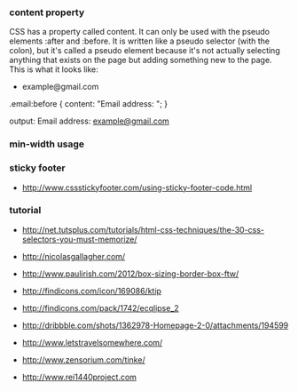 ### content property

CSS has a property called content. It can only be used with the pseudo
elements :after and :before. It is written like a pseudo selector (with the
colon), but it's called a pseudo element because it's not actually selecting
anything that exists on the page but adding something new to the page. This is
what it looks like:

  <ul>
  <li class="email">example@gmail.com</li>
  </ul>

  .email:before { content: "Email address: "; }

  output: Email address: example@gmail.com

### min-width usage

### sticky footer

* http://www.cssstickyfooter.com/using-sticky-footer-code.html

### tutorial

* http://net.tutsplus.com/tutorials/html-css-techniques/the-30-css-selectors-you-must-memorize/

* http://nicolasgallagher.com/

* http://www.paulirish.com/2012/box-sizing-border-box-ftw/

* http://findicons.com/icon/169086/ktip

* http://findicons.com/pack/1742/ecqlipse_2

* http://dribbble.com/shots/1362978-Homepage-2-0/attachments/194599

* http://www.letstravelsomewhere.com/

* http://www.zensorium.com/tinke/

* http://www.rei1440project.com
